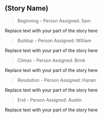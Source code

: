## (Story Name)


> Beginning - Person Assigned: Sam

Replace text with your part of the story here

> Buildup - Person Assigned: William

Replace text with your part of the story here

> Climax - Person Assigned: Brink

Replace text with your part of the story here

>Resolution - Person Assigned: Hanan

Replace text with your part of the story here

>End - Person Assigned: Austin

Replace text with your part of the story here
